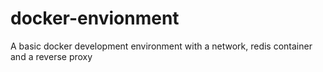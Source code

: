 # docker-envionment
A basic docker development environment with a network, redis container and a reverse proxy
